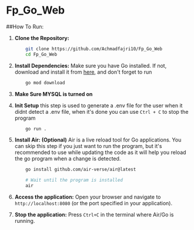# Fp_Go_Web

##How To Run:
1. **Clone the Repository:**
    ```bash
        git clone https://github.com/Achmadfajri10/Fp_Go_Web
        cd Fp_Go_Web
    ```

2. **Install Dependencies:**
    Make sure you have Go installed. If not, download and install it from [here](https://golang.org/dl/), and don't forget to run
    ```bash
        go mod download
    ```

3. **Make Sure MYSQL is turned on**

4. **Init Setup**
    this step is used to generate a .env file for the user when it didnt detect a .env file, when it's done you can use `Ctrl + C` to stop the program 
    ```bash
        go run .
    ```

5. **Install Air: (Optional)**
    Air is a live reload tool for Go applications. You can skip this step if you just want to run the program, but it's recommended to use while updating the code as it will help you reload the go program when a change is detected.
    ```bash
        go install github.com/air-verse/air@latest

        # Wait until the program is installed
        air
    ```

6. **Access the application:**
    Open your browser and navigate to `http://localhost:8080` (or the port specified in your application).

7. **Stop the application:**
    Press `Ctrl+C` in the terminal where Air/Go is running.